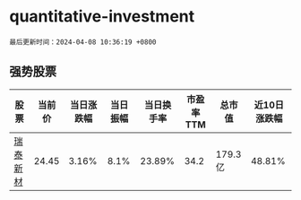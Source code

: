# quantitative-investment

`最后更新时间：2024-04-08 10:36:19 +0800`

## 强势股票

|股票|当前价|当日涨跌幅|当日振幅|当日换手率|市盈率TTM|总市值|近10日涨跌幅|
|----|----|----|----|----|----|----|----|
|[瑞泰新材](https://xueqiu.com/S/SZ301238)|24.45|3.16%|8.1%|23.89%|34.2|179.3亿|48.81%|
